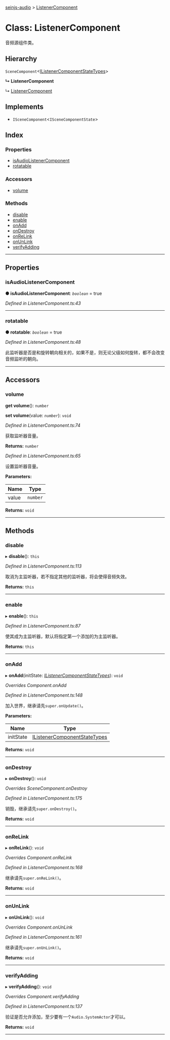 [seinjs-audio](../README.md) > [ListenerComponent](../classes/listenercomponent.md)

# Class: ListenerComponent

音频源组件类。

## Hierarchy

 `SceneComponent`<[IListenerComponentStateTypes](../interfaces/ilistenercomponentstatetypes.md)>

**↳ ListenerComponent**

↳  [ListenerComponent](_seinjs_.audio.listenercomponent.md)

## Implements

* `ISceneComponent`<`ISceneComponentState`>

## Index

### Properties

* [isAudioListenerComponent](listenercomponent.md#isaudiolistenercomponent)
* [rotatable](listenercomponent.md#rotatable)

### Accessors

* [volume](listenercomponent.md#volume)

### Methods

* [disable](listenercomponent.md#disable)
* [enable](listenercomponent.md#enable)
* [onAdd](listenercomponent.md#onadd)
* [onDestroy](listenercomponent.md#ondestroy)
* [onReLink](listenercomponent.md#onrelink)
* [onUnLink](listenercomponent.md#onunlink)
* [verifyAdding](listenercomponent.md#verifyadding)

---

## Properties

<a id="isaudiolistenercomponent"></a>

###  isAudioListenerComponent

**● isAudioListenerComponent**: *`boolean`* = true

*Defined in ListenerComponent.ts:43*

___
<a id="rotatable"></a>

###  rotatable

**● rotatable**: *`boolean`* = true

*Defined in ListenerComponent.ts:48*

此监听器是否是和旋转朝向相关的，如果不是，则无论父级如何旋转，都不会改变音频监听的朝向。

___

## Accessors

<a id="volume"></a>

###  volume

**get volume**(): `number`

**set volume**(value: *`number`*): `void`

*Defined in ListenerComponent.ts:74*

获取监听器音量。

**Returns:** `number`

*Defined in ListenerComponent.ts:65*

设置监听器音量。

**Parameters:**

| Name | Type |
| ------ | ------ |
| value | `number` |

**Returns:** `void`

___

## Methods

<a id="disable"></a>

###  disable

▸ **disable**(): `this`

*Defined in ListenerComponent.ts:113*

取消为主监听器，若不指定其他的监听器，将会使得音频失效。

**Returns:** `this`

___
<a id="enable"></a>

###  enable

▸ **enable**(): `this`

*Defined in ListenerComponent.ts:87*

使其成为主监听器，默认将指定第一个添加的为主监听器。

**Returns:** `this`

___
<a id="onadd"></a>

###  onAdd

▸ **onAdd**(initState: *[IListenerComponentStateTypes](../interfaces/ilistenercomponentstatetypes.md)*): `void`

*Overrides Component.onAdd*

*Defined in ListenerComponent.ts:148*

加入世界，继承请先`super.onUpdate()`。

**Parameters:**

| Name | Type |
| ------ | ------ |
| initState | [IListenerComponentStateTypes](../interfaces/ilistenercomponentstatetypes.md) |

**Returns:** `void`

___
<a id="ondestroy"></a>

###  onDestroy

▸ **onDestroy**(): `void`

*Overrides SceneComponent.onDestroy*

*Defined in ListenerComponent.ts:175*

销毁，继承请先`super.onDestroy()`。

**Returns:** `void`

___
<a id="onrelink"></a>

###  onReLink

▸ **onReLink**(): `void`

*Overrides Component.onReLink*

*Defined in ListenerComponent.ts:168*

继承请先`super.onReLink()`。

**Returns:** `void`

___
<a id="onunlink"></a>

###  onUnLink

▸ **onUnLink**(): `void`

*Overrides Component.onUnLink*

*Defined in ListenerComponent.ts:161*

继承请先`super.onUnLink()`。

**Returns:** `void`

___
<a id="verifyadding"></a>

###  verifyAdding

▸ **verifyAdding**(): `void`

*Overrides Component.verifyAdding*

*Defined in ListenerComponent.ts:137*

验证是否允许添加，至少要有一个`Audio.SystemActor`才可以。

**Returns:** `void`

___

